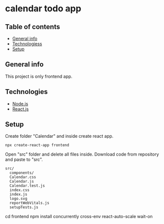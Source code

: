 # calendar todo app

## Table of contents
* [General info](#general-info)
* [Technologiess](#technologies)
* [Setup](#setup)

## General info
This project is only frontend app.

## Technologies
* [Node.js](https://nodejs.org/en/)
* [React.js](https://create-react-app.dev/)

## Setup
Create folder "Calendar" and inside create react app.

```
npx create-react-app frontend
```

Open "src" folder and delete all files inside.
Download code from repository and paste to "src".

```
src/
  components/
  Calendar.css
  Calendar.js
  Calendar.test.js
  index.css
  index.js
  logo.svg
  reportWebVitals.js
  setupTests.js
```

cd frontend
npm install concurrently cross-env react-auto-scale wait-on
```

